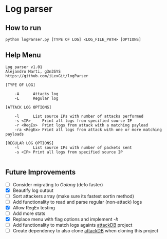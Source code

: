 # Log parser

## How to run
`python logParser.py [TYPE OF LOG] <LOG_FILE_PATH> [OPTIONS]`

## Help Menu
```
Log parser v1.01
Alejandro Marti, g3n3SYS
https://github.com/iLexGit/logParser 

[TYPE OF LOG]

	-A		Attacks log
	-L		Regular log

[ATTACK LOG OPTIONS]

	-l		List source IPs with number of attacks performed
	-s <IP>		Print all logs from specified source IP
	-r <RegEx>	Print logs from attack with a matching payload
	-ra <RegEx>	Print all logs from attack with one or more matching payloads

[REGULAR LOG OPTIONS]
	-l		List source IPs with number of packets sent
	-s <IP>	Print all logs from specified source IP


```
## Future Improvements
- [ ] Consider migrating to *Golang* (defo faster)
- [x] Beautify log output
- [ ] Sort attackers array (make sure its fastest sortin method)
- [ ] Add functionality to read and parse regular (non-attack) logs
- [x] Allow RegEx testing
- [ ] Add more stats
- [x] Replace menu with flag options and implement *-h*
- [ ] Add functionality to match logs againts [attackDB](https://github.com/Lupovis/attackDB) project
- [ ] Create dependency to also clone [attackDB](https://github.com/Lupovis/attackDB) when cloning this project
